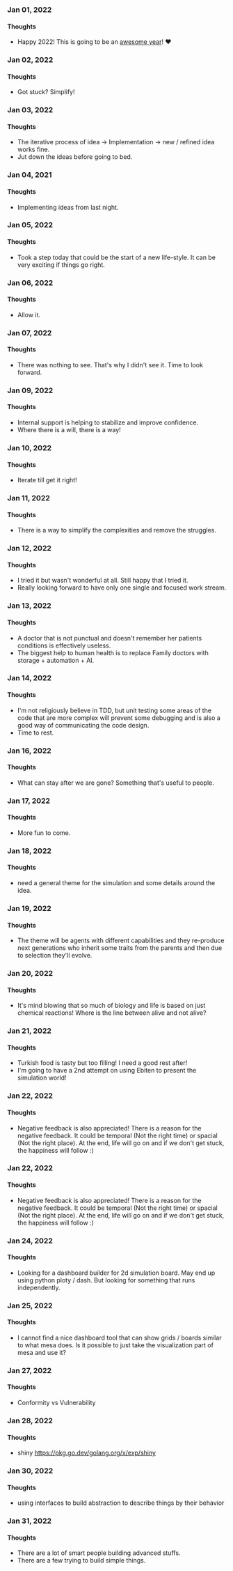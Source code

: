 ### Jan 01, 2022

#### Thoughts

- Happy 2022! This is going to be an <u>awesome year</u>!  ❤



### Jan 02, 2022

#### Thoughts

- Got stuck? Simplify!



### Jan 03, 2022

#### Thoughts

- The iterative process of idea -> Implementation -> new / refined idea works fine. 
- Jut down the ideas before going to bed.



### Jan 04, 2021

#### Thoughts

- Implementing ideas from last night. 



### Jan 05, 2022

#### Thoughts

- Took a step today that could be the start of a new life-style. It can be very exciting if things go right. 



### Jan 06, 2022

#### Thoughts

- Allow it.



### Jan 07, 2022

#### Thoughts

- There was nothing to see. That's why I didn't see it. Time to look forward.



### Jan 09, 2022

#### Thoughts

- Internal support is helping to stabilize and improve confidence.
- Where there is a will, there is a way!



### Jan 10, 2022

#### Thoughts

- Iterate till get it right!



### Jan 11, 2022

#### Thoughts

- There is a way to simplify the complexities and remove the struggles.



### Jan 12, 2022

#### Thoughts

- I tried it but wasn't wonderful at all. Still happy that I tried it.
- Really looking forward to have only one single and focused work stream.



### Jan 13, 2022

#### Thoughts

- A doctor that is not punctual and doesn't remember her patients conditions is effectively useless.
- The biggest help to human health is to replace Family doctors with storage + automation + AI.



### Jan 14, 2022

#### Thoughts

- I'm not religiously believe in TDD, but unit testing some areas of the code that are more complex will prevent some debugging and is also a good way of communicating the code design.
- Time to rest.



### Jan 16, 2022

#### Thoughts

- What can stay after we are gone? Something that's useful to people.



### Jan 17, 2022

#### Thoughts

- More fun to come.



### Jan 18, 2022

#### Thoughts

- need a general theme for the simulation and some details around the idea.

  

### Jan 19, 2022

#### Thoughts

- The theme will be agents with different capabilities and they re-produce next generations who inherit some traits from the parents and then due to selection they'll evolve.

  

### Jan 20, 2022

#### Thoughts

- It's mind blowing that so much of biology and life is based on just chemical reactions! Where is the line between alive and not alive?

### Jan 21, 2022

#### Thoughts

- Turkish food is tasty but too filling! I need a good rest after! 
- I'm going to have a 2nd attempt on using Ebiten to present the simulation world!



### Jan 22, 2022

#### Thoughts

- Negative feedback is also appreciated! There is a reason for the negative feedback. It could be temporal (Not the right time) or spacial (Not the right place). At the end, life will go on and if we don't get stuck, the happiness will follow :)

  

### Jan 22, 2022

#### Thoughts

- Negative feedback is also appreciated! There is a reason for the negative feedback. It could be temporal (Not the right time) or spacial (Not the right place). At the end, life will go on and if we don't get stuck, the happiness will follow :)

### Jan 24, 2022

#### Thoughts

- Looking for a dashboard builder for 2d simulation board. May end up using python ploty / dash. But looking for something that runs independently.

### Jan 25, 2022

#### Thoughts

- I cannot find a nice dashboard tool that can show grids / boards similar to what mesa does. Is it possible to just take the visualization part of mesa and use it?

### Jan 27, 2022

#### Thoughts

- Conformity vs Vulnerability 

### Jan 28, 2022

#### Thoughts

- shiny  https://pkg.go.dev/golang.org/x/exp/shiny

### Jan 30, 2022

#### Thoughts

- using interfaces to build abstraction to describe things by their behavior

### Jan 31, 2022

#### Thoughts

- There are a lot of smart people building advanced stuffs.
- There are a few trying to build simple things.

